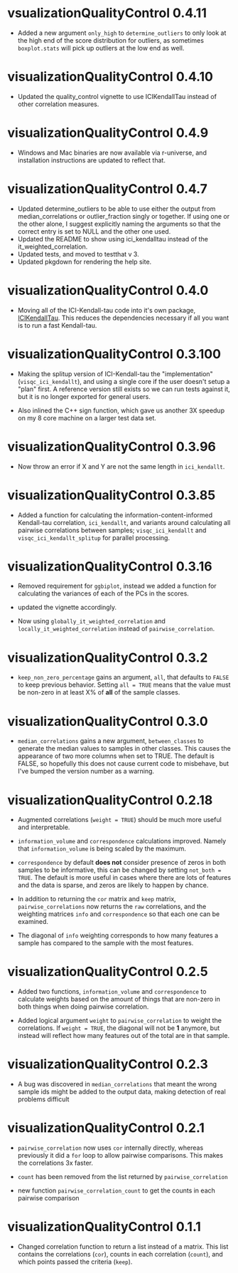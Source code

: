 # vsualizationQualityControl 0.4.11

* Added a new argument `only_high` to `determine_outliers` to only look at the high end of the score distribution for outliers, as sometimes `boxplot.stats` will pick up outliers at the low end as well.

# visualizationQualityControl 0.4.10

* Updated the quality_control vignette to use ICIKendallTau instead of other correlation measures.

# visualizationQualityControl 0.4.9

* Windows and Mac binaries are now available via r-universe, and installation instructions are updated to reflect that.

# visualizationQualityControl 0.4.7

* Updated determine_outliers to be able to use either the output from median_correlations or outlier_fraction singly or together. 
If using one or the other alone, I suggest explicitly naming the arguments so that the correct entry is set to NULL and the other one used.
* Updated the README to show using ici_kendalltau instead of the it_weighted_correlation.
* Updated tests, and moved to testthat v 3.
* Updated pkgdown for rendering the help site.

# visualizationQualityControl 0.4.0

* Moving all of the ICI-Kendall-tau code into it's own package, [ICIKendallTau](https://moseleybioinformaticslab.github.io/ICIKendallTau). This reduces the dependencies necessary if all you want is to run a fast Kendall-tau.

# visualizationQualityControl 0.3.100

* Making the splitup version of ICI-Kendall-tau the "implementation" (`visqc_ici_kendallt`), and using a single core if the user doesn't setup a "plan" first.
A reference version still exists so we can run tests against it, but it is no longer exported for general users.

* Also inlined the C++ sign function, which gave us another 3X speedup on my 8 core machine on a larger test data set.


# visualizationQualityControl 0.3.96

* Now throw an error if X and Y are not the same length in `ici_kendallt`.

# visualizationQualityControl 0.3.85

* Added a function for calculating the information-content-informed Kendall-tau
correlation, `ici_kendallt`, and variants around calculating all pairwise correlations
between samples; `visqc_ici_kendallt` and `visqc_ici_kendallt_splitup` for parallel processing.

# visualizationQualityControl 0.3.16

* Removed requirement for `ggbiplot`, instead we added a function for calculating
the variances of each of the PCs in the scores.

* updated the vignette accordingly.

* Now using `globally_it_weighted_correlation` and `locally_it_weighted_correlation`
instead of `pairwise_correlation`.

# visualizationQualityControl 0.3.2

* `keep_non_zero_percentage` gains an argument, `all`, that defaults to `FALSE`
to keep previous behavior. Setting `all = TRUE` means that the value must be
non-zero in at least X% of **all** of the sample classes.

# visualizationQualityControl 0.3.0

* `median_correlations` gains a new argument, `between_classes` to generate the
median values to samples in other classes. This causes the appearance of two
more columns when set to TRUE. The default is FALSE, so hopefully this does not
cause current code to misbehave, but I've bumped the version number as a warning.

# visualizationQualityControl 0.2.18

* Augmented correlations (`weight = TRUE`) should be much more useful and interpretable.

* `information_volume` and `correspondence` calculations improved. Namely that
`information_volume` is being scaled by the maximum. 

* `correspondence` by default **does not** consider presence of zeros in both
samples to be informative, this can be changed by setting `not_both = TRUE`. The
default is more useful in cases where there are lots of features and the data is
sparse, and zeros are likely to happen by chance.

* In addition to returning the `cor` matrix and `keep` matrix, `pairwise_correlations`
now returns the `raw` correlations, and the weighting matrices `info` and `correspondence`
so that each one can be examined.

* The diagonal of `info` weighting corresponds to how many features a sample has
compared to the sample with the most features.

# visualizationQualityControl 0.2.5

* Added two functions, `information_volume` and `correspondence` to calculate
weights based on the amount of things that are non-zero in both things when
doing pairwise correlation.

* Added logical argument `weight` to `pairwise_correlation` to weight the correlations. If `weight = TRUE`, the diagonal will not be **1** anymore, but instead will reflect how many features out of the total are in that sample.

# visualizationQualityControl 0.2.3

* A bug was discovered in `median_correlations` that meant the wrong sample ids
might be added to the output data, making detection of real problems difficult

# visualizationQualityControl 0.2.1

* `pairwise_correlation` now uses `cor` internally directly, whereas previously
it did a `for` loop to allow pairwise comparisons. This makes the correlations
3x faster.

* `count` has been removed from the list returned by `pairwise_correlation`

* new function `pairwise_correlation_count` to get the counts in each pairwise
comparison
 
# visualizationQualityControl 0.1.1

* Changed correlation function to return a list instead of a matrix. This
list contains the correlations (`cor`), counts in each correlation (`count`),
and which points passed the criteria (`keep`).

